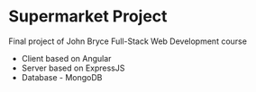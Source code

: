 # Supermarket Project
Final project of John Bryce Full-Stack Web Development course

* Client based on Angular
* Server based on ExpressJS
* Database - MongoDB
